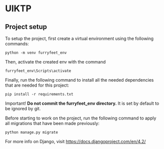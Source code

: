 # UIKTP

## Project setup
To setup the project, first create a virtual environment using the following commands:
    
    python -m venv furryfeet_env

Then, activate the created env with the command

    furryfeet_env\Scripts\activate  

Finally, run the following command to install all the needed dependencies that are needed for this project:

    pip install -r requirements.txt

Important! **Do not commit the furryfeet_env directory.** It is set by default to be ignored by git.

Before starting to work on the project, run the following command to apply all migrations that have been made previously:

    python manage.py migrate

For more info on Django, visit https://docs.djangoproject.com/en/4.2/
